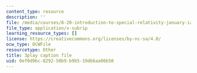 ```yaml
---
content_type: resource
description: ''
file: /media/courses/8-20-introduction-to-special-relativity-january-iap-2021/0ef0d9bc829250b9b9b519db6aa06b50_Pas_hfAna28.vtt
file_type: application/x-subrip
learning_resource_types: []
license: https://creativecommons.org/licenses/by-nc-sa/4.0/
ocw_type: OCWFile
resourcetype: Other
title: 3play caption file
uid: 0ef0d9bc-8292-50b9-b9b5-19db6aa06b50
---
```

